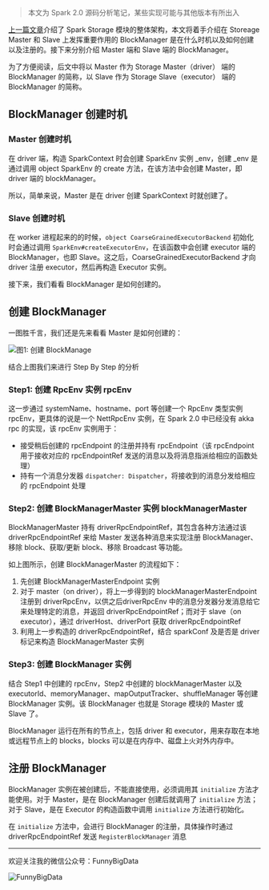 > 本文为 Spark 2.0 源码分析笔记，某些实现可能与其他版本有所出入

[上一篇文章](http://www.jianshu.com/p/730eed6a98d2)介绍了 Spark Storage 模块的整体架构，本文将着手介绍在 Storeage Master 和 Slave 上发挥重要作用的 BlockManager 是在什么时机以及如何创建以及注册的。接下来分别介绍 Master 端和 Slave 端的 BlockManager。

为了方便阅读，后文中将以 Master 作为 Storage Master（driver） 端的 BlockManager 的简称，以 Slave 作为 Storage Slave（executor） 端的 BlockManager 的简称。

## BlockManager 创建时机
### Master 创建时机
在 driver 端，构造 SparkContext 时会创建 SparkEnv 实例 _env，创建 _env 是通过调用 object SparkEnv 的 create 方法，在该方法中会创建 Master，即 driver 端的 blockManager。

所以，简单来说，Master 是在 driver 创建 SparkContext 时就创建了。

### Slave 创建时机
在 worker 进程起来的的时候，```object CoarseGrainedExecutorBackend``` 初始化时会通过调用 ```SparkEnv#createExecutorEnv```，在该函数中会创建 executor 端的 BlockManager，也即 Slave。这之后，CoarseGrainedExecutorBackend 才向 driver 注册 executor，然后再构造 Executor 实例。

接下来，我们看看 BlockManager 是如何创建的。

## 创建 BlockManager
一图胜千言，我们还是先来看看 Master 是如何创建的：


![图1: 创建 BlockManage](http://upload-images.jianshu.io/upload_images/204749-fc5dbb6906d8b93e.jpg?imageMogr2/auto-orient/strip%7CimageView2/2/w/1240)



结合上图我们来进行 Step By Step 的分析

### Step1: 创建 RpcEnv 实例 rpcEnv
这一步通过 systemName、hostname、port 等创建一个 RpcEnv 类型实例 rpcEnv，更具体的说是一个 NettRpcEnv 实例，在 Spark 2.0 中已经没有 akka rpc 的实现，该 rpcEnv 实例用于：

* 接受稍后创建的 rpcEndpoint 的注册并持有 rpcEndpoint（该 rpcEndpoint 用于接收对应的 rpcEndpointRef 发送的消息以及将消息指派给相应的函数处理）
* 持有一个消息分发器 ```dispatcher: Dispatcher```，将接收到的消息分发给相应的 rpcEndpoint 处理

### Step2: 创建 BlockManagerMaster 实例 blockManagerMaster
BlockManagerMaster 持有 driverRpcEndpointRef，其包含各种方法通过该 driverRpcEndpointRef 来给 Master 发送各种消息来实现注册 BlockManager、移除 block、获取/更新 block、移除 Broadcast 等功能。

如上图所示，创建 BlockManagerMaster 的流程如下：

1. 先创建 BlockManagerMasterEndpoint 实例
2. 对于  master（on driver），将上一步得到的 blockManagerMasterEndpoint 注册到 driverRpcEnv，以供之后driverRpcEnv 中的消息分发器分发消息给它来处理特定的消息，并返回 driverRpcEndpointRef；而对于 slave（on executor），通过 driverHost、driverPort 获取 driverRpcEndpointRef
3. 利用上一步构造的 driverRpcEndpointRef，结合 sparkConf 及是否是 driver 标记来构造 BlockManagerMaster 实例

### Step3: 创建 BlockManager 实例
结合 Step1 中创建的 rpcEnv，Step2 中创建的 blockManagerMaster 以及 executorId、memoryManager、mapOutputTracker、shuffleManager 等创建 BlockManager 实例。该 BlockManager 也就是 Storage 模块的 Master 或 Slave 了。

BlockManager 运行在所有的节点上，包括 driver 和 executor，用来存取在本地或远程节点上的 blocks，blocks 可以是在内存中、磁盘上火对外内存中。

## 注册 BlockManager
BlockManager 实例在被创建后，不能直接使用，必须调用其 ```initialize``` 方法才能使用。对于 Master，是在 BlockManager 创建后就调用了 ```initialize``` 方法；对于 Slave，是在 Executor 的构造函数中调用 ```initialize``` 方法进行初始化。

在 ```initialize``` 方法中，会进行 BlockManager 的注册，具体操作时通过 driverRpcEndpointRef 发送 ```RegisterBlockManager``` 消息

---

欢迎关注我的微信公众号：FunnyBigData

![FunnyBigData](http://upload-images.jianshu.io/upload_images/204749-2f217e5d38fc1bcb.jpg?imageMogr2/auto-orient/strip%7CimageView2/2/w/1240)
